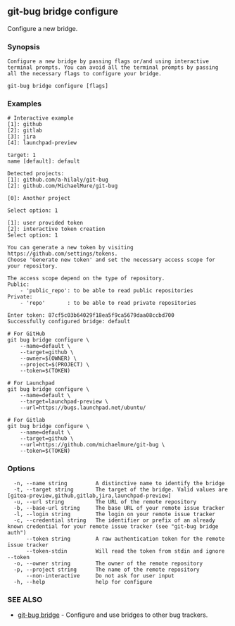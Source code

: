 ## git-bug bridge configure

Configure a new bridge.

### Synopsis

	Configure a new bridge by passing flags or/and using interactive terminal prompts. You can avoid all the terminal prompts by passing all the necessary flags to configure your bridge.

```
git-bug bridge configure [flags]
```

### Examples

```
# Interactive example
[1]: github
[2]: gitlab
[3]: jira
[4]: launchpad-preview

target: 1
name [default]: default

Detected projects:
[1]: github.com/a-hilaly/git-bug
[2]: github.com/MichaelMure/git-bug

[0]: Another project

Select option: 1

[1]: user provided token
[2]: interactive token creation
Select option: 1

You can generate a new token by visiting https://github.com/settings/tokens.
Choose 'Generate new token' and set the necessary access scope for your repository.

The access scope depend on the type of repository.
Public:
	- 'public_repo': to be able to read public repositories
Private:
	- 'repo'       : to be able to read private repositories

Enter token: 87cf5c03b64029f18ea5f9ca5679daa08ccbd700
Successfully configured bridge: default

# For GitHub
git bug bridge configure \
    --name=default \
    --target=github \
    --owner=$(OWNER) \
    --project=$(PROJECT) \
    --token=$(TOKEN)

# For Launchpad
git bug bridge configure \
    --name=default \
    --target=launchpad-preview \
	--url=https://bugs.launchpad.net/ubuntu/

# For Gitlab
git bug bridge configure \
    --name=default \
    --target=github \
    --url=https://github.com/michaelmure/git-bug \
    --token=$(TOKEN)
```

### Options

```
  -n, --name string         A distinctive name to identify the bridge
  -t, --target string       The target of the bridge. Valid values are [gitea-preview,github,gitlab,jira,launchpad-preview]
  -u, --url string          The URL of the remote repository
  -b, --base-url string     The base URL of your remote issue tracker
  -l, --login string        The login on your remote issue tracker
  -c, --credential string   The identifier or prefix of an already known credential for your remote issue tracker (see "git-bug bridge auth")
      --token string        A raw authentication token for the remote issue tracker
      --token-stdin         Will read the token from stdin and ignore --token
  -o, --owner string        The owner of the remote repository
  -p, --project string      The name of the remote repository
      --non-interactive     Do not ask for user input
  -h, --help                help for configure
```

### SEE ALSO

* [git-bug bridge](git-bug_bridge.md)	 - Configure and use bridges to other bug trackers.

